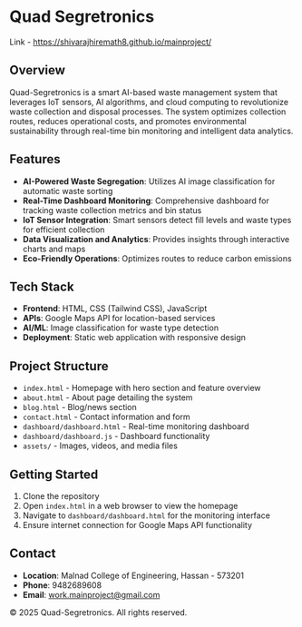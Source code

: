 # Quad Segretronics
Link - https://shivarajhiremath8.github.io/mainproject/

## Overview
Quad-Segretronics is a smart AI-based waste management system that leverages IoT sensors, AI algorithms, and cloud computing to revolutionize waste collection and disposal processes. The system optimizes collection routes, reduces operational costs, and promotes environmental sustainability through real-time bin monitoring and intelligent data analytics.

## Features
- **AI-Powered Waste Segregation**: Utilizes AI image classification for automatic waste sorting
- **Real-Time Dashboard Monitoring**: Comprehensive dashboard for tracking waste collection metrics and bin status
- **IoT Sensor Integration**: Smart sensors detect fill levels and waste types for efficient collection
- **Data Visualization and Analytics**: Provides insights through interactive charts and maps
- **Eco-Friendly Operations**: Optimizes routes to reduce carbon emissions

## Tech Stack
- **Frontend**: HTML, CSS (Tailwind CSS), JavaScript
- **APIs**: Google Maps API for location-based services
- **AI/ML**: Image classification for waste type detection
- **Deployment**: Static web application with responsive design

## Project Structure
- `index.html` - Homepage with hero section and feature overview
- `about.html` - About page detailing the system
- `blog.html` - Blog/news section
- `contact.html` - Contact information and form
- `dashboard/dashboard.html` - Real-time monitoring dashboard
- `dashboard/dashboard.js` - Dashboard functionality
- `assets/` - Images, videos, and media files

## Getting Started
1. Clone the repository
2. Open `index.html` in a web browser to view the homepage
3. Navigate to `dashboard/dashboard.html` for the monitoring interface
4. Ensure internet connection for Google Maps API functionality

## Contact
- **Location**: Malnad College of Engineering, Hassan - 573201
- **Phone**: 9482689608
- **Email**: work.mainproject@gmail.com

© 2025 Quad-Segretronics. All rights reserved.
